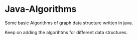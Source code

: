 # Java-Algorithms

Some basic Algorithms of graph data structure written in java.

Keep on adding the algorihtms for different data structures.
